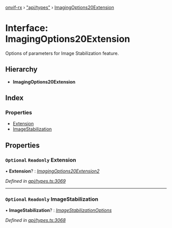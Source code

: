 [onvif-rx](../README.md) › ["api/types"](../modules/_api_types_.md) › [ImagingOptions20Extension](_api_types_.imagingoptions20extension.md)

# Interface: ImagingOptions20Extension

Options of parameters for Image Stabilization feature.

## Hierarchy

* **ImagingOptions20Extension**

## Index

### Properties

* [Extension](_api_types_.imagingoptions20extension.md#optional-readonly-extension)
* [ImageStabilization](_api_types_.imagingoptions20extension.md#optional-readonly-imagestabilization)

## Properties

### `Optional` `Readonly` Extension

• **Extension**? : *[ImagingOptions20Extension2](_api_types_.imagingoptions20extension2.md)*

*Defined in [api/types.ts:3069](https://github.com/patrickmichalina/onvif-rx/blob/3e9b152/src/api/types.ts#L3069)*

___

### `Optional` `Readonly` ImageStabilization

• **ImageStabilization**? : *[ImageStabilizationOptions](_api_types_.imagestabilizationoptions.md)*

*Defined in [api/types.ts:3068](https://github.com/patrickmichalina/onvif-rx/blob/3e9b152/src/api/types.ts#L3068)*
